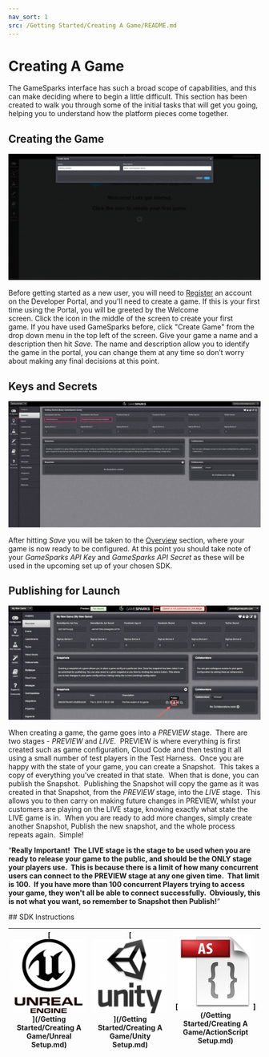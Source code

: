```yaml
---
nav_sort: 1
src: /Getting Started/Creating A Game/README.md
---
```


# Creating A Game

The GameSparks interface has such a broad scope of capabilities, and this can make deciding where to begin a little difficult. This section has been created to walk you through some of the initial tasks that will get you going, helping you to understand how the platform pieces come together.

## Creating the Game
![l](img/CreatingGame/1.png)

Before getting started as a new user, you will need to [Register](https://portal.gamesparks.net/register.htm) an account on the Developer Portal, and you'll need to create a game. If this is your first time using the Portal, you will be greeted by the Welcome screen. Click the icon in the middle of the screen to create your first game. If you have used GameSparks before, click "Create Game" from the drop down menu in the top left of the screen. Give your game a name and a description then hit *Save*. The name and description allow you to identify the game in the portal, you can change them at any time so don’t worry about making any final decisions at this point.


## Keys and Secrets

![l](img/CreatingGame/2.png)

After hitting *Save* you will be taken to the [Overview](/Documentation/Configurator/Overview.md) section, where your game is now ready to be configured. At this point you should take note of your *GameSparks API Key* and *GameSparks API Secret* as these will be used in the upcoming set up of your chosen SDK.

## Publishing for Launch

![l](img/CreatingGame/3.png)

When creating a game, the game goes into a *PREVIEW* stage.  There are two stages - *PREVIEW* and *LIVE*.  PREVIEW is where everything is first created such as game configuration, Cloud Code and then testing it all using a small number of test players in the Test Harness.  Once you are happy with the state of your game, you can create a Snapshot.  This takes a copy of everything you've created in that state.  When that is done, you can publish the Snapshot.  Publishing the Snapshot will copy the game as it was created in that Snapshot, from the *PREVIEW* stage, into the *LIVE* stage.  This allows you to then carry on making future changes in PREVIEW, whilst your customers are playing on the LIVE stage, knowing exactly what state the LIVE game is in.  When you are ready to add more changes, simply create another Snapshot, Publish the new snapshot, and the whole process repeats again.  Simple!

<q>**Really Important!  The LIVE stage is the stage to be used when you are ready to release your game to the public, and should be the ONLY stage your players use.  This is because there is a limit of how many concurrent users can connect to the PREVIEW stage at any one given time.  That limit is 100.  If you have more than 100 concurrent Players trying to access your game, they won't all be able to connect successfully.  Obviously, this is not what you want, so remember to Snapshot then Publish!**</q>

## SDK Instructions

|[![](../img/URLogo.png)](/Getting Started/Creating A Game/Unreal Setup.md)   |[![](../img/UTLogo.png)](/Getting Started/Creating A Game/Unity Setup.md)   |[![](../img/ASLogo.png)](/Getting Started/Creating A Game/ActionScript Setup.md)   |
|---|---|---|
